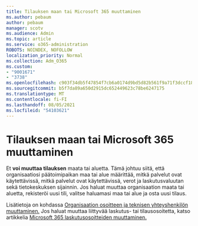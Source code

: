 ```yaml
---
title: Tilauksen maan tai Microsoft 365 muuttaminen
ms.author: pebaum
author: pebaum
manager: scotv
ms.audience: Admin
ms.topic: article
ms.service: o365-administration
ROBOTS: NOINDEX, NOFOLLOW
localization_priority: Normal
ms.collection: Adm_O365
ms.custom:
- "9001671"
- "3738"
ms.openlocfilehash: c903f34db5f47854f7cb6a0174d9bd5d82b561f9a71f3dccf18c9147698824b4
ms.sourcegitcommit: b5f7da89a650d2915dc652449623c78be6247175
ms.translationtype: MT
ms.contentlocale: fi-FI
ms.lasthandoff: 08/05/2021
ms.locfileid: "54103621"
---
```

# <a name="change-the-country-or-region-for-your-microsoft-365-subscription"></a>Tilauksen maan tai Microsoft 365 muuttaminen

Et **voi muuttaa tilauksen** maata tai aluetta. Tämä johtuu siitä, että organisaatiosi päätoimipaikan maa tai alue määrittää, mitkä palvelut ovat käytettävissä, mitkä palvelut ovat käytettävissä, verot ja laskutusvaluutan sekä tietokeskuksen sijainnin. Jos haluat muuttaa organisaation maata tai aluetta, rekisteröi uusi tili, valitse haluamasi maa tai alue ja osta uusi tilaus.

Lisätietoja on kohdassa [Organisaation osoitteen ja teknisen yhteyshenkilön muuttaminen.](https://docs.microsoft.com/microsoft-365/admin/manage/change-address-contact-and-more?view=o365-worldwide) Jos haluat muuttaa liittyvää laskutus- tai tilausosoitetta, katso artikkelia [Microsoft 365 laskutusosoitteiden muuttaminen.](https://docs.microsoft.com/microsoft-365/commerce/billing-and-payments/change-your-billing-addresses?view=o365-worldwide) 
